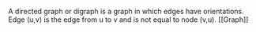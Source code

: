 A directed graph or digraph is a graph in which edges have orientations. Edge (u,v) is the edge from u to v and is not equal to node (v,u).
[[Graph]]